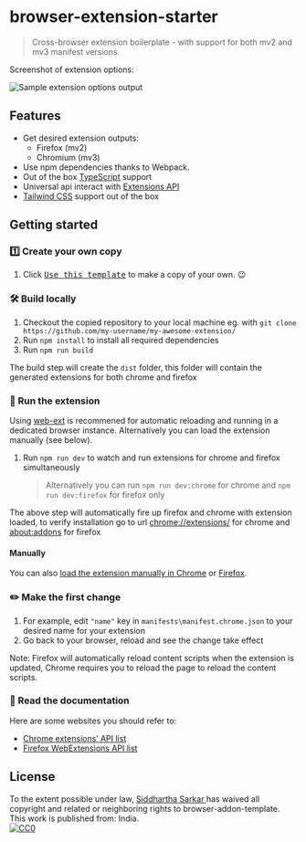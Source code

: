 # browser-extension-starter

> Cross-browser extension boilerplate - with support for both mv2 and mv3 manifest versions.

Screenshot of extension options:

![Sample extension options output](media/previewer.png)

## Features

-   Get desired extension outputs:
    -   Firefox (mv2)
    -   Chromium (mv3)
-   Use npm dependencies thanks to Webpack.
-   Out of the box [TypeScript](https://www.typescriptlang.org/) support
-   Universal api interact with [Extensions API](https://developer.chrome.com/docs/extensions/reference/)
-   [Tailwind CSS](https://tailwindcss.com/) support out of the box

## Getting started

### 1️⃣ Create your own copy

1. Click [<kbd>Use this template</kbd>](https://github.com/siddsarkar/browser-extension-starter/generate) to make a copy of your own. 😉

### 🛠 Build locally

1. Checkout the copied repository to your local machine eg. with `git clone https://github.com/my-username/my-awesome-extension/`
1. Run `npm install` to install all required dependencies
1. Run `npm run build`

The build step will create the `dist` folder, this folder will contain the generated extensions for both chrome and firefox

### 🏃 Run the extension

Using [web-ext](https://extensionworkshop.com/documentation/develop/getting-started-with-web-ext/) is recommened for automatic reloading and running in a dedicated browser instance. Alternatively you can load the extension manually (see below).

1. Run `npm run dev` to watch and run extensions for chrome and firefox simultaneously
    > Alternatively you can run `npm run dev:chrome` for chrome and `npm run dev:firefox` for firefox only

The above step will automatically fire up firefox and chrome with extension loaded, to verify installation go to url [chrome://extensions/](chrome://extensions/) for chrome and [about:addons](about:addons) for firefox

#### Manually

You can also [load the extension manually in Chrome](https://www.smashingmagazine.com/2017/04/browser-extension-edge-chrome-firefox-opera-brave-vivaldi/#google-chrome-opera-vivaldi) or [Firefox](https://www.smashingmagazine.com/2017/04/browser-extension-edge-chrome-firefox-opera-brave-vivaldi/#mozilla-firefox).

### ✏️ Make the first change

1. For example, edit `"name"` key in `manifests\manifest.chrome.json` to your desired name for your extension
1. Go back to your browser, reload and see the change take effect

Note: Firefox will automatically reload content scripts when the extension is updated, Chrome requires you to reload the page to reload the content scripts.

### 📕 Read the documentation

Here are some websites you should refer to:

-   [Chrome extensions’ API list](https://developer.chrome.com/docs/extensions/reference/)
-   [Firefox WebExtensions API list](https://developer.mozilla.org/en-US/docs/Mozilla/Add-ons/WebExtensions)

## License

<p xmlns:dct="http://purl.org/dc/terms/" xmlns:vcard="http://www.w3.org/2001/vcard-rdf/3.0#">
    To the extent possible under law,
    <a rel="dct:publisher" href="https://siddsarkar.github.io/">
        <span property="dct:title">Siddhartha Sarkar</span>
    </a>
    has waived all copyright and related or neighboring rights to
    <span property="dct:title">browser-addon-template</span>.
    This work is published from: <span property="vcard:Country" datatype="dct:ISO3166" content="IN" about="https://siddsarkar.github.io/">India</span>.
    <br/>
    <a rel="license" href="http://creativecommons.org/publicdomain/zero/1.0/">
        <img src="https://licensebuttons.net/p/zero/1.0/88x31.png" style="border-style: none;" alt="CC0" />
    </a>
</p>
